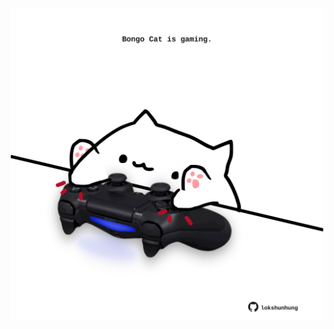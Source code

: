 <!-- built at 19/03/2023, 23:00:53 UTC -->
<p align="center">
  <img width="500" height="500" src="./ReadmeImage.svg">
</p>
